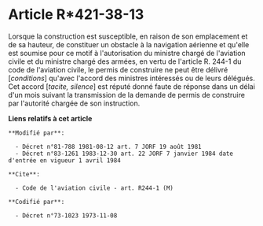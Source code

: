 # Article R*421-38-13

Lorsque la construction est susceptible, en raison de son emplacement et de sa hauteur, de constituer un obstacle à la
navigation aérienne et qu'elle est soumise pour ce motif à l'autorisation du ministre chargé de l'aviation civile et du
ministre chargé des armées, en vertu de l'article R. 244-1 du code de l'aviation civile, le permis de construire ne peut être
délivré [*conditions*] qu'avec l'accord des ministres intéressés ou de leurs délégués. Cet accord [*tacite, silence*] est
réputé donné faute de réponse dans un délai d'un mois suivant la transmission de la demande de permis de construire par
l'autorité chargée de son instruction.

**Liens relatifs à cet article**

	**Modifié par**:

	  - Décret n°81-788 1981-08-12 art. 7 JORF 19 août 1981
	  - Décret n°83-1261 1983-12-30 art. 22 JORF 7 janvier 1984 date d'entrée en vigueur 1 avril 1984

	**Cite**:

	  - Code de l'aviation civile - art. R244-1 (M)

	**Codifié par**:

	  - Décret n°73-1023 1973-11-08
